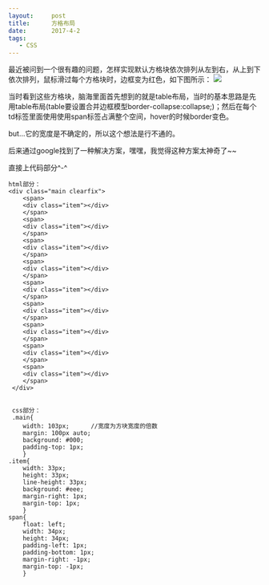 ```yaml
---
layout:     post
title:      方格布局
date:       2017-4-2
tags:
   - CSS
---	
```


最近被问到一个很有趣的问题，怎样实现默认方格块依次排列从左到右，从上到下依次排列，鼠标滑过每个方格块时，边框变为红色，如下图所示：
![](http://7xnl4q.com1.z0.glb.clouddn.com/2017-4-2.png)

当时看到这些方格块，脑海里面首先想到的就是table布局，当时的基本思路是先用table布局(table要设置合并边框模型border-collapse:collapse;)；然后在每个td标签里面使用使用span标签占满整个空间，hover的时候border变色。

but...它的宽度是不确定的，所以这个想法是行不通的。

后来通过google找到了一种解决方案，嘿嘿，我觉得这种方案太神奇了~~ 

直接上代码部分^-^

    html部分：
    <div class="main clearfix">
        <span>
        <div class="item"></div>
        </span>
        <span>
        <div class="item"></div>
        </span>
        <span>
        <div class="item"></div>
        </span>
        <span>
        <div class="item"></div>
        </span>
        <span>
        <div class="item"></div>
        </span>
        <span>
        <div class="item"></div>
        </span>
        <span>
        <div class="item"></div>
        </span>
        <span>
        <div class="item"></div>
        </span>
        <span>
        <div class="item"></div>
        </span>
     </div>
     

     css部分：
     .main{
        width: 103px;      //宽度为方块宽度的倍数
        margin: 100px auto;
        background: #000;
        padding-top: 1px;
        }
    .item{
        width: 33px;
        height: 33px;
        line-height: 33px;
        background: #eee;
        margin-right: 1px;
        margin-top: 1px; 
        }
    span{
        float: left;
        width: 34px;
        height: 34px;
        padding-left: 1px;
        padding-bottom: 1px;
        margin-right: -1px;
        margin-top: -1px;
        }
